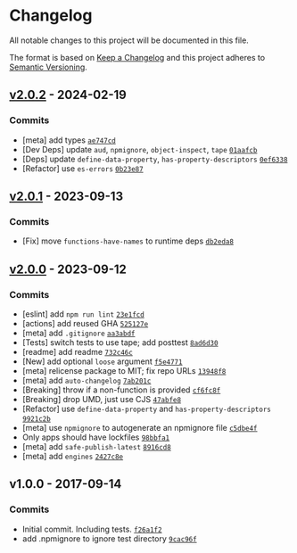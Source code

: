 # Changelog

All notable changes to this project will be documented in this file.

The format is based on [Keep a Changelog](https://keepachangelog.com/en/1.0.0/)
and this project adheres to [Semantic Versioning](https://semver.org/spec/v2.0.0.html).

## [v2.0.2](https://github.com/jfsiii/set-function-name/compare/v2.0.1...v2.0.2) - 2024-02-19

### Commits

- [meta] add types [`ae747cd`](https://github.com/jfsiii/set-function-name/commit/ae747cdcf4a986e6974a375be8ec04dd7565f0bd)
- [Dev Deps] update `aud`, `npmignore`, `object-inspect`, `tape` [`01aafcb`](https://github.com/jfsiii/set-function-name/commit/01aafcb82e4df653fcbd666ce4f256c06f70d94e)
- [Deps] update `define-data-property`, `has-property-descriptors` [`0ef6338`](https://github.com/jfsiii/set-function-name/commit/0ef6338fac84f63c2445855778bfd9271ae048cb)
- [Refactor] use `es-errors` [`0b23e87`](https://github.com/jfsiii/set-function-name/commit/0b23e878a16c959bd8b1aa7152d65818dd90578c)

## [v2.0.1](https://github.com/jfsiii/set-function-name/compare/v2.0.0...v2.0.1) - 2023-09-13

### Commits

- [Fix] move `functions-have-names` to runtime deps [`db2eda8`](https://github.com/jfsiii/set-function-name/commit/db2eda8da4c8aecfad01739000bbd63d04a8e8cf)

## [v2.0.0](https://github.com/jfsiii/set-function-name/compare/v1.0.0...v2.0.0) - 2023-09-12

### Commits

- [eslint] add `npm run lint` [`23e1fcd`](https://github.com/jfsiii/set-function-name/commit/23e1fcd85b64b864cb8f7e894da78d540e72923a)
- [actions] add reused GHA [`525127e`](https://github.com/jfsiii/set-function-name/commit/525127e08bdb35b0d44f565492456c7d1d5923fc)
- [meta] add `.gitignore` [`aa3abdf`](https://github.com/jfsiii/set-function-name/commit/aa3abdfa6af18adf70281352905dd69ef8b2c66f)
- [Tests] switch tests to use tape; add posttest [`8ad6d30`](https://github.com/jfsiii/set-function-name/commit/8ad6d30c61f78d2f9beec156ba7f1c4c3741c593)
- [readme] add readme [`732c46c`](https://github.com/jfsiii/set-function-name/commit/732c46c05e0fa6843dbc85b3af1e9c9bf22e7bf9)
- [New] add optional `loose` argument [`f5e4771`](https://github.com/jfsiii/set-function-name/commit/f5e4771266c95567d87f6dc2cff94c986bc7e074)
- [meta] relicense package to MIT; fix repo URLs [`13948f8`](https://github.com/jfsiii/set-function-name/commit/13948f8bb4ec8a25b67332d8de232ad0c0dc4e6d)
- [meta] add `auto-changelog` [`7ab201c`](https://github.com/jfsiii/set-function-name/commit/7ab201c0d83d464664cc4588acad0d0f75926679)
- [Breaking] throw if a non-function is provided [`cf6fc8f`](https://github.com/jfsiii/set-function-name/commit/cf6fc8f3396d58aa8c32a83375cbf57d933d7e79)
- [Breaking] drop UMD, just use CJS [`47abfe8`](https://github.com/jfsiii/set-function-name/commit/47abfe89abfaa72f71e0a77a52a5ff2b7377e11a)
- [Refactor] use `define-data-property` and `has-property-descriptors` [`9921c2b`](https://github.com/jfsiii/set-function-name/commit/9921c2b64c571255084aefaa02660314609e8ea0)
- [meta] use `npmignore` to autogenerate an npmignore file [`c5dbe4f`](https://github.com/jfsiii/set-function-name/commit/c5dbe4f4c44298596338432e2ac9946a10c98edd)
- Only apps should have lockfiles [`98bbfa1`](https://github.com/jfsiii/set-function-name/commit/98bbfa145387f318152a6b792bd69aca3c544813)
- [meta] add `safe-publish-latest` [`8916cd8`](https://github.com/jfsiii/set-function-name/commit/8916cd8f5549dceee31f06d35a76e2f9d4933a8b)
- [meta] add `engines` [`2427c8e`](https://github.com/jfsiii/set-function-name/commit/2427c8e2499f378c9ff3d92c7d544c771ca810df)

## v1.0.0 - 2017-09-14

### Commits

- Initial commit. Including tests. [`f26a1f2`](https://github.com/jfsiii/set-function-name/commit/f26a1f2c69a70dad5049b1daa08eae5f6acd9a1e)
- add .npmignore to ignore test directory [`9cac96f`](https://github.com/jfsiii/set-function-name/commit/9cac96fd9e98f25883be6e727ac32356522a5d69)
